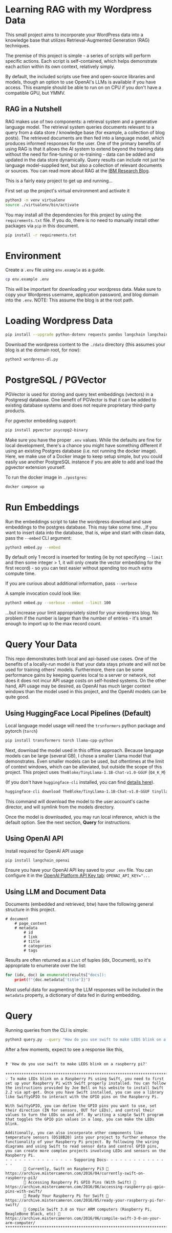 # Learning RAG with my Wordpress Data

This small project aims to incorporate your WordPress data into a knowledge base that utilizes Retrieval-Augmented Generation (RAG) techniques.

The premise of this project is simple - a series of scripts will perform specific actions. Each script is self-contained, which helps demonstrate each action within its own context, relatively simply.

By default, the included scripts use free and open-source libraries and models, though an option to use OpenAI's LLMs is available if you have access. This example should be able to run on on CPU if you don't have a compatible GPU, but YMMV.

## RAG in a Nutshell

RAG makes use of two components: a retrieval system and a generative language model. The retrieval system queries documents relevant to a query from a data store / knowledge base (for example, a collection of blog posts). The retrieved documents are then fed into a language model, which produces informed responses for the user. One of the primary benefits of using RAG is that it allows the AI system to extend beyond the training data without the need for fine-tuning or re-training - data can be added and updated in the data store dynamically. Query results can include not just he language model-supplied text, but also a collection of relevant documents or sources. You can read more about RAG at the [IBM Research Blog](https://research.ibm.com/blog/retrieval-augmented-generation-RAG).

This is a fairly easy project to get up and running...

First set up the project's virtual environment and activate it

```sh
python3 -m venv virtualenv
source ./virtualenv/bin/activate
```

You may install all the dependencies for this project by using the `requirements.txt` file. If you do, there is no need to manually install other packages via `pip` in this document.

```sh
pip install -r requirements.txt
```
# Environment

Create a `.env` file using `env.example` as a guide.

```sh
cp env.example .env
```

This will be important for downloading your wordpress data. Make sure to copy your Wordpress username, application password, and blog domain into the `.env`. NOTE: This assume the blog is at the root path.

# Loading Wordpress Data

```sh
pip install --upgrade python-dotenv requests pandas langchain langchain_community html2text sentence_transformers
```

Download the wordpress content to the `./data` directory (this assumes your blog is at the domain root, for now):

```sh
python3 wordpress-dl.py
```

# PostgreSQL / PGVector

PGVector is used for storing and query text embeddings (vectors) in a Postgresql database. One benefit of PGVector is that it can be added to existing database systems and does not require proprietary third-party products.

For pgvector embedding support:

```sh
pip install pgvector psycopg2-binary
```

Make sure you have the proper `.env` values. While the defaults are fine for local development, there's a chance you might have something different if using an existing Postgres database (i.e. not running the docker image). Here, we make use of a Docker image to keep setup simple, but you could easily use another PostgreSQL instance if you are able to add and load the pgvector extension yourself.

To run the docker image in `./postgres`:

```sh
docker compose up
```

# Run Embeddings

Run the embeddings script to take the wordpress download and save embeddings to the postgres database. This may take some time. _If you want to insert data into the database, that is, wipe and start with clean data, pass the `--embed` CLI argument:

```sh
python3 embed.py --embed
```

By default only 1 record is inserted for testing (ie by not specifying `--limit` and then some integer > 1, it will only create the vector embedding for the first record) - so you can test easier without spending too much extra compute time.

If you are curious about additional information, pass `--verbose`

A sample invocation could look like:

```sh
python3 embed.py --verbose --embed --limit 100
```

...but increase your limit appropriately sized for your wordpress blog. No problem if the number is larger than the number of entries - it's smart enough to import up to the max record count.

# Query Your Data

This repo demonstrates both local and api-based use cases. One of the benefits of a locally-run model is that your data stays private and will not be used for training others' models. Furthermore, there can be some performance gains by keeping queries local to a server or network, not does it does not incur API usage costs on self-hosted systems. On the other hand, API usage may be desired, as OpenAI has much larger context windows than the model used in this project, and the OpenAI models can be quite good.

## Using HuggingFace Local Pipelines (Default)

Local language model usage will need the `trsnformers` python package and pytorch (`torch`)

```sh
pip install transformers torch llama-cpp-python
```

Next, download the model used in this offline approach. Because language models can be large (several GB), I chose a smaller Llama model that demonstrates. Even smaller models can be used, but oftentimes at the limit of context windows, which can be alleviated, but outside the scope of this project. This project uses `TheBloke/TinyLlama-1.1B-Chat-v1.0-GGUF` (`Q4_K_M`)

(If you don't have `huggingface-cli` installed, you can find [details here](https://huggingface.co/docs/huggingface_hub/main/en/guides/cli)).

```sh
huggingface-cli download TheBloke/TinyLlama-1.1B-Chat-v1.0-GGUF tinyllama-1.1b-chat-v1.0.Q4_K_M.gguf --local-dir ./models/ --local-dir-use-symlinks True
```

This command will download the model to the user account's cache director, and will symlink from the models directory.

Once the model is downloaded, you may run local inference, which is the default option. See the next section, **Query** for instructions.

## Using OpenAI API

Install required for OpenAI API usage

```sh
pip install langchain_openai
```

Ensure you have your OpenAI API key saved to your `.env` file. You can configure it in the [OpenAI Platform API Key tab](https://platform.openai.com/api-keys): `OPENAI_API_KEY="...`

## Using LLM and Document Data

Documents (embedded and retrieved, btw) have the following general structure in this project.

```
# document
    # page_content
    # metadata
        # id
        # link
        # title
        # categories
        # tags
```

Results are often returned as a `List` of tuples (idx, Document), so it's appropriate to enumerate over the list:

```python
for (idx, doc) in enumerate(results["docs]):
    print(f"{doc.metadata['title']}")
```
Most useful data for augmenting the LLM responses will be included in the `metadata` property, a dictionary of data fed in during embedding.

# Query

Running queries from the CLI is simple:

```sh
python3 query.py --query "How do you use swift to make LEDS blink on a raspberry pi?"
```

After a few moments, expect to see a response like this,

```

❓ 'How do you use swift to make LEDS blink on a raspberry pi?'

********************************************************************************
💡 To make LEDs blink on a Raspberry Pi using Swift, you need to first set up your Raspberry Pi with Swift properly installed. You can follow the instructions provided by Joe Bell on his website to install Swift 2.2 via apt-get. Once you have Swift installed, you can use a library like SwiftyGPIO to interact with the GPIO pins on the Raspberry Pi.

With SwiftyGPIO, you can define the GPIO pins you want to use, set their direction (IN for sensors, OUT for LEDs), and control their values to turn the LEDs on and off. By writing a simple Swift program that toggles the GPIO pin values in a loop, you can make the LEDs blink.

Additionally, you can also incorporate other components like temperature sensors (DS18B20) into your project to further enhance the functionality of your Raspberry Pi project. By following the wiring diagrams and using Swift to read sensor data and control GPIO pins, you can create more complex projects involving LEDs and sensors on the Raspberry Pi.
- - - - - - - - - - - - - - - Supporing Docs- - - - - - - - - - - - - - -
        🥝 Currently, Swift on Raspberry Pi3 🔗 https://archive.mistercameron.com/2016/04/currently-swift-on-raspberry-pi3/
        🥝 Accessing Raspberry Pi GPIO Pins (With Swift) 🔗 https://archive.mistercameron.com/2016/06/accessing-raspberry-pi-gpio-pins-with-swift/
        🥝 Ready Your Raspberry Pi for Swift 🔗 https://archive.mistercameron.com/2016/05/ready-your-raspberry-pi-for-swift/
        🥝 Compile Swift 3.0 on Your ARM computers (Raspberry Pi, BeagleBone Black, etc) 🔗 https://archive.mistercameron.com/2016/06/compile-swift-3-0-on-your-arm-computer/
********************************************************************************
```